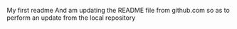 My first readme
And am updating the README file from github.com so as to perform an update from the local repository

